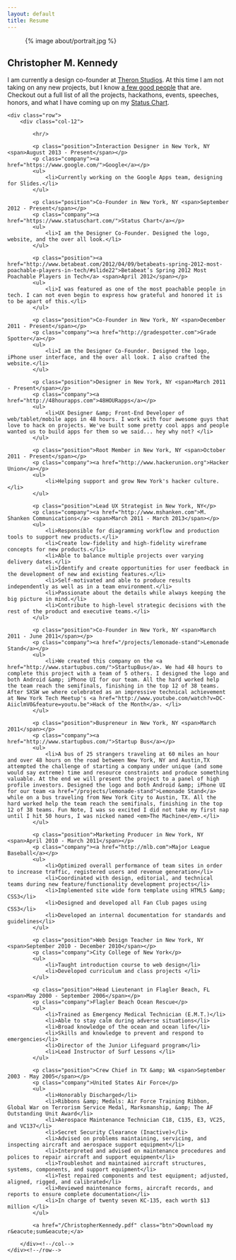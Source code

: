 ```yaml
---
layout: default
title: Resume
---
```


<section class="resume">
	<div class="row">
		<div class="col-3">
			<figure>
		    	{% image about/portrait.jpg %}
		    </figure>
		</div><!--/col-->
		<div class="col-9">
			<h2>Christopher M. Kennedy</h2>
			<p>I am currently a design co-founder at <a href="http://theronstudios.com/">Theron Studios</a>. At this time I am not taking on any new projects, but I know <a href="/partners/">a few good people</a> that are. Checkout out a full list of all the projects, hackathons, events, speeches, honors, and what I have coming up on my <a href="https://www.statuschart.com/kennedysgarage">Status Chart</a>.</p>
		</div><!--/col-->
	</div><!--/row-->

	<div class="row">
		<div class="col-12">

			<hr/>

			<p class="position">Interaction Designer in New York, NY <span>August 2013 - Present</span></p>
			<p class="company"><a href="https://www.google.com/">Google</a></p>
			<ul>
				<li>Currently working on the Google Apps team, designing for Slides.</li>
			</ul>

			<p class="position">Co-Founder in New York, NY <span>September 2012 - Present</span></p>
			<p class="company"><a href="https://www.statuschart.com/">Status Chart</a></p>
			<ul>
				<li>I am the Designer Co-Founder. Designed the logo, website, and the over all look.</li>
			</ul>

			<p class="position"><a href="http://www.betabeat.com/2012/04/09/betabeats-spring-2012-most-poachable-players-in-tech/#slide22">Betabeat’s Spring 2012 Most Poachable Players in Tech</a> <span>April 2012</span></p>
			<ul>
				<li>I was featured as one of the most poachable people in tech. I can not even begin to express how grateful and honored it is to be apart of this.</li>
			</ul>

			<p class="position">Co-Founder in New York, NY <span>December 2011 - Present</span></p>
			<p class="company"><a href="http://gradespotter.com">Grade Spotter</a></p>
			<ul>
				<li>I am the Designer Co-Founder. Designed the logo, iPhone user interface, and the over all look. I also crafted the website.</li>
			</ul>

			<p class="position">Designer in New York, NY <span>March 2011 - Present</span></p>
			<p class="company"><a href="http://48hourapps.com">48HOURapps</a></p>
			<ul>
				<li>UX Designer &amp; Front-End Developer of web/tablet/mobile apps in 48 hours. I work with four awesome guys that love to hack on projects. We've built some pretty cool apps and people wanted us to build apps for them so we said... hey why not? </li>
			</ul>

			<p class="position">Root Member in New York, NY <span>October 2011 - Present</span></p>
			<p class="company"><a href="http://www.hackerunion.org">Hacker Union</a></p>
			<ul>
				<li>Helping support and grow New York's hacker culture.</li>
			</ul>

			<p class="position">Lead UX Strategist in New York, NY</p>
			<p class="company"><a href="http://www.mshanken.com">M. Shanken Communications</a> <span>March 2011 - March 2013</span></p>
			<ul>
				<li>Responsible for diagramming workflow and production tools to support new products.</li>
				<li>Create low-fidelity and high-fidelity wireframe concepts for new products.</li>
				<li>Able to balance multiple projects over varying delivery dates.</li>
				<li>Identify and create opportunities for user feedback in the development of new and existing features.</li>
				<li>Self-motivated and able to produce results independently as well as in a team environment.</li>
				<li>Passionate about the details while always keeping the big picture in mind.</li>
				<li>Contribute to high-level strategic decisions with the rest of the product and executive teams.</li>
			</ul>

			<p class="position">Co-Founder in New York, NY <span>March 2011 - June 2011</span></p>
			<p class="company"><a href="/projects/lemonade-stand">Lemonade Stand</a></p>
			<ul>
				<li>We created this company on the <a href="http://www.startupbus.com/">StartupBus</a>. We had 48 hours to complete this project with a team of 5 others. I designed the logo and both Android &amp; iPhone UI for our team. All the hard worked help the team reach the semifinals, finishing in the top 12 of 38 teams. After SXSW we where celebrated as an impressive technical achievement at New York Tech Meetup's <a href="http://www.youtube.com/watch?v=DC-AiiclmV0&feature=youtu.be">Hack of the Month</a>. </li>
			</ul>

			<p class="position">Buspreneur in New York, NY <span>March 2011</span></p>
			<p class="company"><a href="http://www.startupbus.com/">Startup Bus</a></p>
			<ul>
				<li>A bus of 25 strangers traveling at 60 miles an hour and over 48 hours on the road between New York, NY and Austin,TX attempted the challenge of starting a company under unique (and some would say extreme) time and resource constraints and produce something valuable. At the end we will present the project to a panel of high profile investors. Designed the logo and both Android &amp; iPhone UI for our team <a href="/projects/lemonade-stand">Lemonade Stand</a> while on a bus traveling from New York City to Austin, TX. All the hard worked help the team reach the semifinals, finishing in the top 12 of 38 teams. Fun Note, I was so excited I did not take my first nap until I hit 50 hours, I was nicked named <em>The Machine</em>.</li>
			</ul>

			<p class="position">Marketing Producer in New York, NY <span>April 2010 - March 2011</span></p>
			<p class="company"><a href="http://mlb.com">Major League Baseball</a></p>
			<ul>
				<li>Optimized overall performance of team sites in order to increase traffic, registered users and revenue generation</li>
				<li>Coordinated with design, editorial, and technical teams during new feature/functionality development projects</li>
				<li>Implemented site wide form template using HTML5 &amp; CSS3</li>
				<li>Designed and developed all Fan Club pages using CSS3</li>
				<li>Developed an internal documentation for standards and guidelines</li>
			</ul>

			<p class="position">Web Design Teacher in New York, NY <span>September 2010 - December 2010</span></p>
			<p class="company">City College of New York</p>
			<ul>
				<li>Taught introduction course to web design</li>
				<li>Developed curriculum and class projects </li>
			</ul>

			<p class="position">Head Lieutenant in Flagler Beach, FL <span>May 2000 - September 2006</span></p>
			<p class="company">Flagler Beach Ocean Rescue</p>
			<ul>
				<li>Trained as Emergency Medical Technician (E.M.T.)</li>
				<li>Able to stay calm during adverse situations</li>
				<li>Broad knowledge of the ocean and ocean life</li>
				<li>Skills and knowledge to prevent and respond to emergencies</li>
				<li>Director of the Junior Lifeguard program</li>
				<li>Lead Instructor of Surf Lessons </li>
			</ul>

			<p class="position">Crew Chief in TX &amp; WA <span>September 2003 - May 2005</span></p>
			<p class="company">United States Air Force</p>
			<ul>
				<li>Honorably Discharged</li>
				<li>Ribbons &amp; Medals: Air Force Training Ribbon, Global War on Terrorism Service Medal, Marksmanship, &amp; The AF Outstanding Unit Award</li>
				<li>Aerospace Maintenance Technician C18, C135, E3, VC25, and VC137</li>
				<li>Secret Security Clearance (Inactive)</li>
				<li>Advised on problems maintaining, servicing, and inspecting aircraft and aerospace support equipment</li>
				<li>Interpreted and advised on maintenance procedures and polices to repair aircraft and support equipment</li>
				<li>Troubleshot and maintained aircraft structures, systems, components, and support equipment</li>
				<li>Test repaired components and test equipment; adjusted, aligned, rigged, and calibrated</li>
				<li>Reviewed maintenance forms, aircraft records, and reports to ensure complete documentation</li>
				<li>In charge of twenty seven KC-135, each worth $13 million </li>
			</ul>

			<a href="/ChristopherKennedy.pdf" class="btn">Download my r&eacute;sum&eacute;</a>

		</div><!--/col-->
	</div><!--/row-->

</section>
